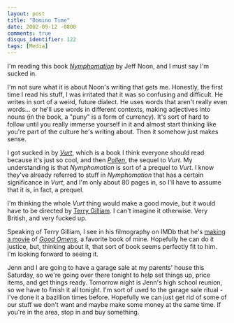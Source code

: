 ```yaml
---
layout: post
title: "Domino Time"
date: 2002-09-12 -0800
comments: true
disqus_identifier: 122
tags: [Media]
---
```

I'm reading this book
[*Nymphomation*](http://www.amazon.com/exec/obidos/ASIN/0552999067/mhsvortex)
by Jeff Noon, and I must say I'm sucked in.
 
 I'm not sure what it is about Noon's writing that gets me. Honestly,
the first time I read his stuff, I was irritated that it was so
confusing and difficult. He writes in sort of a weird, future dialect.
He uses words that aren't really even words... or he'll use words in
different contexts, making adjectives into nouns (in the book, a "puny"
is a form of currency). It's sort of hard to follow until you really
immerse yourself in it and almost start thinking like you're part of the
culture he's writing about. Then it somehow just makes sense.
 
 I got sucked in by
[*Vurt*](http://www.amazon.com/exec/obidos/ASIN/0312141440/mhsvortex),
which is a book I think everyone should read because it's just so cool,
and then
[*Pollen*](http://www.amazon.com/exec/obidos/ASIN/0517599902/mhsvortex),
the sequel to *Vurt*. My understanding is that *Nymphomation* is sort of
a prequel to *Vurt*. I know they've already referred to stuff in
*Nymphomation* that has a certain significance in *Vurt*, and I'm only
about 80 pages in, so I'll have to assume that it is, in fact, a
prequel.
 
 I'm thinking the whole *Vurt* thing would make a good movie, but it
would have to be directed by [Terry
Gilliam](http://us.imdb.com/Name?Gilliam,+Terry). I can't imagine it
otherwise. Very British, and very fucked up.
 
 Speaking of Terry Gilliam, I see in his filmography on IMDb that he's
[making a movie](http://us.imdb.com/WN?20001024#9) of [*Good
Omens*](http://www.amazon.com/exec/obidos/ASIN/0441003257/mhsvortex), a
favorite book of mine. Hopefully he can do it justice, but, thinking
about it, that sort of book seems perfectly fit to him. I'm looking
forward to seeing it.
 
 Jenn and I are going to have a garage sale at my parents' house this
Saturday, so we're going over there tonight to help set things up, price
items, and get things ready. Tomorrow night is Jenn's high school
reunion, so we have to finish it all tonight. I'm sort of used to the
garage sale ritual - I've done it a bazillion times before. Hopefully we
can just get rid of some of our stuff we don't want and maybe make some
money at the same time. If you're in the area, stop in and buy
something.
